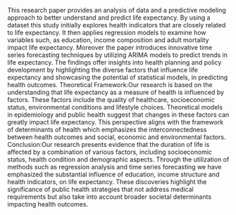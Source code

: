 This research paper provides an analysis of data and a predictive modeling approach to better understand and predict life expectancy. By using a dataset this study initially explores health indicators that are closely related to life expectancy. It then applies regression models to examine how variables such, as education, income composition and adult mortality impact life expectancy. Moreover the paper introduces innovative time series forecasting techniques by utilizing ARIMA models to predict trends in life expectancy. The findings offer insights into health planning and policy development by highlighting the diverse factors that influence life expectancy and showcasing the potential of statistical models, in predicting health outcomes.
Theoretical Framework:Our research is based on the understanding that life expectancy as a measure of health is influenced by factors. These factors include the quality of healthcare, socioeconomic status, environmental conditions and lifestyle choices. Theoretical models in epidemiology and public health suggest that changes in these factors can greatly impact life expectancy. This perspective aligns with the framework of determinants of health which emphasizes the interconnectedness between health outcomes and social, economic and environmental factors.
Conclusion:Our research presents evidence that the duration of life is affected by a combination of various factors, including socioeconomic status, health condition and demographic aspects. Through the utilization of methods such as regression analysis and time series forecasting we have emphasized the substantial influence of education, income structure and health indicators, on life expectancy. These discoveries highlight the significance of public health strategies that not address medical requirements but also take into account broader societal determinants impacting health outcomes.

